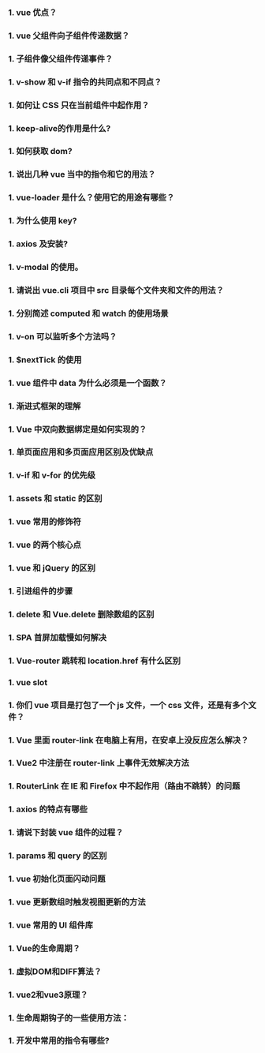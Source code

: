 ### 1. vue 优点？
### 1. vue 父组件向子组件传递数据？
### 1. 子组件像父组件传递事件？
### 1. v-show 和 v-if 指令的共同点和不同点？
### 1. 如何让 CSS 只在当前组件中起作用？
### 1. keep-alive的作用是什么?
### 1. 如何获取 dom?
### 1. 说出几种 vue 当中的指令和它的用法？
### 1. vue-loader 是什么？使用它的用途有哪些？
### 1. 为什么使用 key?
### 1. axios 及安装?
### 1. v-modal 的使用。
### 1. 请说出 vue.cli 项目中 src 目录每个文件夹和文件的用法？
### 1. 分别简述 computed 和 watch 的使用场景
### 1. v-on 可以监听多个方法吗？
### 1. $nextTick 的使用
### 1. vue 组件中 data 为什么必须是一个函数？
### 1. 渐进式框架的理解
### 1. Vue 中双向数据绑定是如何实现的？
### 1. 单页面应用和多页面应用区别及优缺点
### 1. v-if 和 v-for 的优先级
### 1. assets 和 static 的区别
### 1. vue 常用的修饰符
### 1. vue 的两个核心点
### 1. vue 和 jQuery 的区别
### 1. 引进组件的步骤
### 1. delete 和 Vue.delete 删除数组的区别
### 1. SPA 首屏加载慢如何解决
### 1. Vue-router 跳转和 location.href 有什么区别
### 1. vue slot
### 1. 你们 vue 项目是打包了一个 js 文件，一个 css 文件，还是有多个文件？
### 1. Vue 里面 router-link 在电脑上有用，在安卓上没反应怎么解决？
### 1. Vue2 中注册在 router-link 上事件无效解决方法
### 1. RouterLink 在 IE 和 Firefox 中不起作用（路由不跳转）的问题
### 1. axios 的特点有哪些
### 1. 请说下封装 vue 组件的过程？
### 1. params 和 query 的区别
### 1. vue 初始化页面闪动问题
### 1. vue 更新数组时触发视图更新的方法
### 1. vue 常用的 UI 组件库
### 1. Vue的生命周期？
### 1. 虚拟DOM和DIFF算法？
### 1. vue2和vue3原理？
### 1. 生命周期钩子的一些使用方法：
### 1. 开发中常用的指令有哪些?